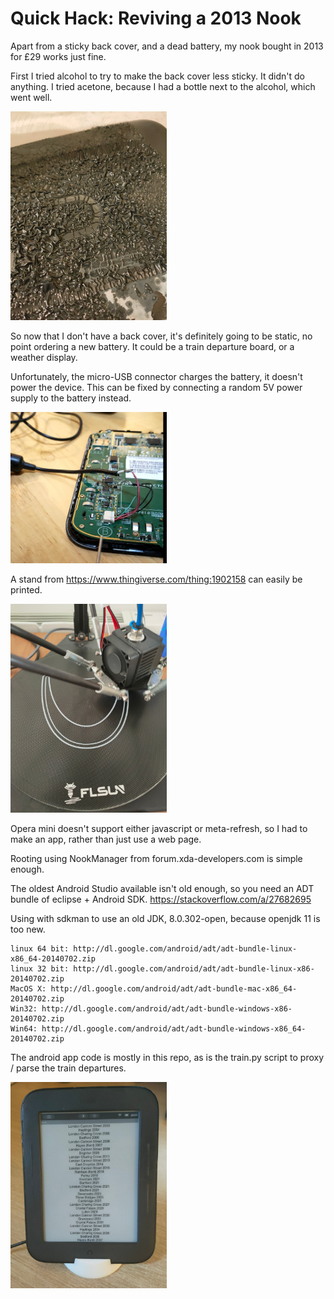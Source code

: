 # Quick Hack: Reviving a 2013 Nook

Apart from a sticky back cover, and a dead battery, my nook bought in 2013 for £29 works just fine.

First I tried alcohol to try to make the back cover less sticky. It didn't do anything. I tried acetone,
because I had a bottle next to the alcohol, which went well.

<img src="acetone.jpg" width="250" >

So now that I don't have a back cover, it's definitely going to be static, no point ordering a new battery.
It could be a train departure board, or a weather display.

Unfortunately, the micro-USB connector charges the battery, it doesn't power the device.
This can be fixed by connecting a random 5V power supply to the battery instead.

<img src="wire.jpg" width="250" >

A stand from https://www.thingiverse.com/thing:1902158 can easily be printed.

<img src="stand_print.jpg" width="250" >

Opera mini doesn't support either javascript or meta-refresh, so I had to make an app, rather than just use a web page.

Rooting using NookManager from forum.xda-developers.com is simple enough.

The oldest Android Studio available isn't old enough, so you need an ADT bundle of eclipse + Android SDK. https://stackoverflow.com/a/27682695

Using with sdkman to use an old JDK, 8.0.302-open, because openjdk 11 is too new.

    linux 64 bit: http://dl.google.com/android/adt/adt-bundle-linux-x86_64-20140702.zip
    linux 32 bit: http://dl.google.com/android/adt/adt-bundle-linux-x86-20140702.zip
    MacOS X: http://dl.google.com/android/adt/adt-bundle-mac-x86_64-20140702.zip
    Win32: http://dl.google.com/android/adt/adt-bundle-windows-x86-20140702.zip
    Win64: http://dl.google.com/android/adt/adt-bundle-windows-x86_64-20140702.zip

The android app code is mostly in this repo, as is the train.py script to proxy / parse the train departures.

<img src="done.jpg" width="250" >
